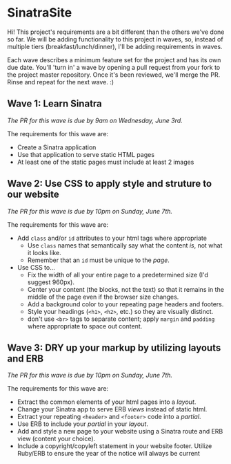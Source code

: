 # SinatraSite

Hi! This project's requirements are a bit different than the others we've done so far. We will be adding functionality to this project in waves, so, instead of multiple tiers (breakfast/lunch/dinner), I'll be adding requirements in waves.

Each wave describes a minimum feature set for the project and has its own due date. You'll 'turn in' a wave by opening a pull request from your fork to the project master repository. Once it's been reviewed, we'll merge the PR. Rinse and repeat for the next wave. :)

## Wave 1: Learn Sinatra
_The PR for this wave is due by 9am on Wednesday, June 3rd._

The requirements for this wave are:
  - Create a Sinatra application
  - Use that application to serve static HTML pages
  - At least one of the static pages must include at least 2 images

## Wave 2: Use CSS to apply style and struture to our website
_The PR for this wave is due by 10pm on Sunday, June 7th._

The requirements for this wave are:
- Add `class` and/or `id` attributes to your html tags where appropriate
  - Use `class` names that semantically say what the content _is_, not what it looks like.
  - Remember that an `id` must be unique to the _page_.
- Use CSS to...
  - Fix the width of all your entire page to a predetermined size (I'd suggest 960px).
  - Center your content (the blocks, not the text) so that it remains in the middle of the page even if the browser size changes.
  - Add a background color to your repeating page headers and footers.
  - Style your headings (`<h1>`, `<h2>`, etc.) so they are visually distinct.
  - don't use `<br>` tags to separate content; apply `margin` and `padding` where appropriate to space out content.

## Wave 3: DRY up your markup by utilizing layouts and ERB
_The PR for this wave is due by 10pm on Sunday, June 7th._

The requirements for this wave are:
- Extract the common elements of your html pages into a _layout_.
- Change your Sinatra app to serve ERB _views_ instead of static html.
- Extract your repeating `<header>` and `<footer>` code into a _partial_.
- Use ERB to include your _partial_ in your _layout_.
- Add and style a new page to your website using a Sinatra route and ERB view (content your choice).
- Include a copyright/copyleft statement in your website footer. Utilize Ruby/ERB to ensure the year of the notice will always be current
